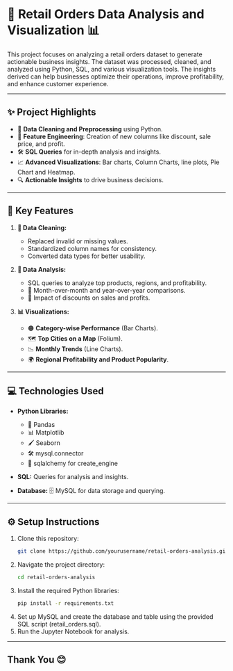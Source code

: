 # 🛒 Retail Orders Data Analysis and Visualization 📊

This project focuses on analyzing a retail orders dataset to generate actionable business insights. The dataset was processed, cleaned, and analyzed using Python, SQL, and various visualization tools. The insights derived can help businesses optimize their operations, improve profitability, and enhance customer experience.

---

## **✨ Project Highlights**
- 🧹 **Data Cleaning and Preprocessing** using Python.
- 🚀 **Feature Engineering**: Creation of new columns like discount, sale price, and profit.
- 🛠️ **SQL Queries** for in-depth analysis and insights.
- 📈 **Advanced Visualizations**: Bar charts, Column Charts, line plots, Pie Chart and Heatmap.
- 🔍 **Actionable Insights** to drive business decisions.

---

## **🔑 Key Features**
1. **🧹 Data Cleaning:**
   - Replaced invalid or missing values.
   - Standardized column names for consistency.
   - Converted data types for better usability.
   
2. **🧮 Data Analysis:**
   - SQL queries to analyze top products, regions, and profitability.
   - 📅 Month-over-month and year-over-year comparisons.
   - 🎯 Impact of discounts on sales and profits.

3. **📊 Visualizations:**
   - 🟠 **Category-wise Performance** (Bar Charts).
   - 🗺️ **Top Cities on a Map** (Folium).
   - 📉 **Monthly Trends** (Line Charts).
   - 🌍 **Regional Profitability and Product Popularity**.

---

## **💻 Technologies Used**
- **Python Libraries:**
  - 🐼 Pandas
  - 📊 Matplotlib
  - 🖌️ Seaborn
  - 🛠️ mysql.connector
  - 📍 sqlalchemy for create_engine
    
- **SQL:** Queries for analysis and insights.
- **Database:** 🗄️ MySQL for data storage and querying.

---

## **⚙️ Setup Instructions**
1. Clone this repository:
   ```bash
   git clone https://github.com/yourusername/retail-orders-analysis.git

2. Navigate the project directory:
   ```bash
   cd retail-orders-analysis

3. Install the required Python libraries:
   ```bash
   pip install -r requirements.txt

4. Set up MySQL and create the database and table using the provided SQL script (retail_orders.sql).
5. Run the Jupyter Notebook for analysis.
---

## Thank You 😊
